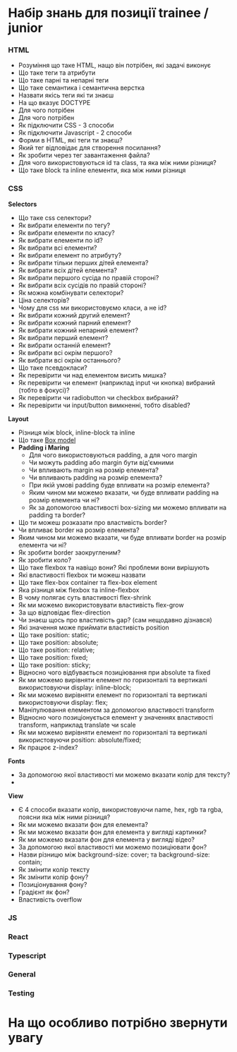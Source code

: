 # Набір знань для позиції trainee / junior

### HTML
- Розуміння що таке HTML, нащо він потрібен, які задачі виконує
- Що таке теги та атрибути
- Що таке парні та непарні теги
- Що таке семантика і семантична верстка
- Назвати якісь теги які ти знаєш
- На що вказує DOCTYPE
- Для чого потрібен <head>
- Для чого потрібен <body>
- Як підключити CSS - 3 способи
- Як підключити Javascript - 2 способи
- Форми в HTML, які теги ти знаєш?
- Який тег відповідає для створення посилання?
- Як зробити через тег завантаження файла?
- Для чого використовуються id та class, та яка між ними різниця?
- Що таке block та inline елементи, яка між ними різниця

### CSS
**Selectors**
- Що таке css селектори?
- Як вибрати елементи по тегу?
- Як вибрати елементи по класу?
- Як вибрати елементи по id?
- Як вибрати всі елементи?
- Як вибрати елемент по атрибуту?
- Як вибрати тільки перших дітей елемента?
- Як вибрати всіх дітей елемента?
- Як вибрати першого сусіда по правій стороні?
- Як вибрати всіх сусідів по правій стороні?
- Як можна комбінувати селектори?
- Ціна селекторів?
- Чому для css ми використовуємо класи, а не id?
- Як вибрати кожний другий елемент?
- Як вибрати кожний парний елемент?
- Як вибрати кожний непарний елемент?
- Як вибрати перший елемент?
- Як вибрати останній елемент?
- Як вибрати всі окрім першого?
- Як вибрати всі окрім останнього?
- Що таке псевдокласи?
- Як перевірити чи над елементом висить мишка?
- Як перевірити чи елемент (наприклад input чи кнопка) вибраний (тобто в фокусі)?
- Як перевірити чи radiobutton чи checkbox вибраний?
- Як перевірити чи input/button вимкненні, тобто disabled?

**Layout**
- Різниця між block, inline-block та inline
- Що таке [Box model](https://www.w3schools.com/css/css_boxmodel.asp)
- **Padding і Maring**
  - Для чого використовуються padding, а для чого margin
  - Чи можуть padding або margin бути від'ємними
  - Чи впливають margin на розмір елемента?
  - Чи впливають padding на розмір елемента?
  - При якій умові padding буде впливати на розмір елемента? 
  - Яким чином ми можемо вказати, чи буде впливати padding на розмір елемента чи ні?
  - Як за допомогою властивості box-sizing ми можемо впливати на padding та border?
- Що ти можеш розказати про властивість border?
- Чи впливає border на розмір елемента?
- Яким чином ми можемо вказати, чи буде впливати border на розмір елемента чи ні?
- Як зробити border заокругленим?
- Як зробити коло?
- Що таке flexbox та навіщо вони? Які проблеми вони вирішують
- Які властивості flexbox ти можеш назвати
- Що таке flex-box container та flex-box element
- Яка різниця між flexbox та inline-flexbox
- В чому полягає суть властивості flex-shrink
- Як ми можемо використовувати властивість flex-grow
- За що відповідає flex-direction
- Чи знаєш щось про властивість gap? (сам нещодавно дізнався)
- Які значення може приймати властивість position
- Що таке position: static;
- Що таке position: absolute;
- Що таке position: relative;
- Що таке position: fixed;
- Що таке position: sticky;
- Відносно чого відбувається позиціювання при absolute та fixed
- Як ми можемо вирівняти елемент по горизонталі та вертикалі використовуючи display: inline-block;
- Як ми можемо вирівняти елемент по горизонталі та вертикалі використовуючи display: flex;
- Маніпулювання елементом за допомогою властивості transform
- Відносно чого позиціонується елемент у значеннях властивості transform, наприклад translate чи scale
- Як ми можемо вирівняти елемент по горизонталі та вертикалі використовуючи position: absolute/fixed; 
- Як працює z-index?

**Fonts**
- За допомогою якої властивості ми можемо вказати колір для тексту?
- 

**View**
- Є 4 способи вказати колір, використовуючи name, hex, rgb та rgba, поясни яка між ними різниця?
- Як ми можемо вказати фон для елемента?
- Як ми можемо вказати фон для елемента у вигляді картинки?
- Як ми можемо вказати фон для елемента у вигляді відео?
- За допомогою якої властивості ми можемо позиціювати фон?
- Назви різницю між background-size: cover; та background-size: contain;
- Як змінити колір тексту
- Як змінити колір фону?
- Позиціонування фону?
- Градієнт як фон?
- Властивість overflow

### JS

### React

### Typescript

### General

### Testing

# На що особливо потрібно звернути увагу
